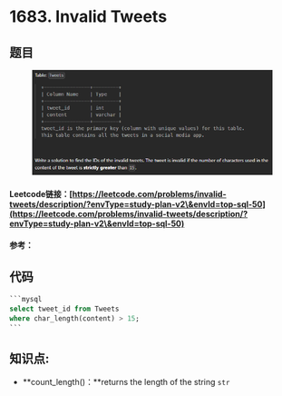 # 1683. Invalid Tweets

## 题目

<figure><img src="../../.gitbook/assets/image (4) (1) (1) (1) (1) (1) (1) (1) (1).png" alt=""><figcaption></figcaption></figure>

#### Leetcode链接：[https://leetcode.com/problems/invalid-tweets/description/?envType=study-plan-v2\&envId=top-sql-50](https://leetcode.com/problems/invalid-tweets/description/?envType=study-plan-v2\&envId=top-sql-50)

#### 参考：

## 代码

````sql
```mysql
select tweet_id from Tweets
where char_length(content) > 15;
```
````

## **知识点:**

* **count\_length()：**returns the length of the string `str`
